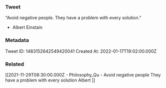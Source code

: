 ### Tweet
"Avoid negative people. They have a problem with every solution."

- Albert Einstain

### Metadata
Tweet ID: 1483152642549420041
Created At: 2022-01-17T19:02:00.000Z

### Related
[[2021-11-29T08:30:00.000Z - Philosophy_Qu - Avoid negative people They have a problem with every solution Albert ]]

